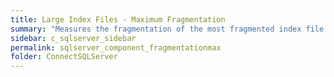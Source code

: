 ```yaml
---
title: Large Index Files - Maximum Fragmentation
summary: "Measures the fragmentation of the most fragmented index file on the SQL Server."
sidebar: c_sqlserver_sidebar
permalink: sqlserver_component_fragmentationmax
folder: ConnectSQLServer
---
```

